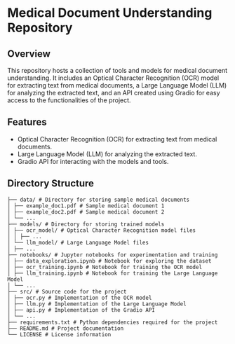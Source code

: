 # Medical Document Understanding Repository

## Overview

This repository hosts a collection of tools and models for medical document understanding. It includes an Optical Character Recognition (OCR) model for extracting text from medical documents, a Large Language Model (LLM) for analyzing the extracted text, and an API created using Gradio for easy access to the functionalities of the project.

## Features




- Optical Character Recognition (OCR) for extracting text from medical documents.
- Large Language Model (LLM) for analyzing the extracted text.
- Gradio API for interacting with the models and tools.

## Directory Structure
```
├── data/ # Directory for storing sample medical documents
│ ├── example_doc1.pdf # Sample medical document 1
│ ├── example_doc2.pdf # Sample medical document 2
│ └── ...
├── models/ # Directory for storing trained models
│ ├── ocr_model/ # Optical Character Recognition model files
│ │ ├── ...
│ └── llm_model/ # Large Language Model files
│ ├── ...
├── notebooks/ # Jupyter notebooks for experimentation and training
│ ├── data_exploration.ipynb # Notebook for exploring the dataset
│ ├── ocr_training.ipynb # Notebook for training the OCR model
│ ├── llm_training.ipynb # Notebook for training the Large Language Model
│ └── ...
├── src/ # Source code for the project
│ ├── ocr.py # Implementation of the OCR model
│ ├── llm.py # Implementation of the Large Language Model
│ ├── api.py # Implementation of the Gradio API
│ └── ...
├── requirements.txt # Python dependencies required for the project
├── README.md # Project documentation
└── LICENSE # License information
```
